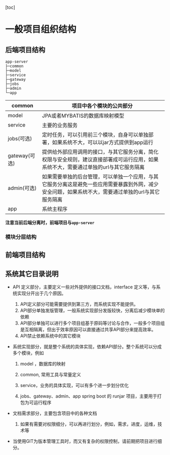 [toc]

# 一般项目组织结构

## 后端项目结构

```shell
app-server
├─common
├─model
├─service
├─gateway
├─jobs
├─admin
└─app
```

| common        | 项目中各个模块的公共部分                                     |
| ------------- | ------------------------------------------------------------ |
| model         | JPA或者MYBATIS的数据库映射模型                               |
| service       | 主要的业务服务                                               |
| jobs(可选)    | 定时任务，可以引用前三个模块，自身可以单独部署，如果系统不大，可以以jar方式提供到app运行 |
| gateway(可选) | 提供给外部应用调用的接口，与其它服务分离，简化权限与安全规则，建议直接部署成可运行应用，如果系统不大，需要通过单独的url与其它服务隔离 |
| admin(可选)   | 如果需要单独的后台管理，可以单独一个应用，与其它服务分离这是避免一些应用需要暴露到外网，减少安全问题，如果系统不大，需要通过单独的url与其它服务隔离 |
| app           | 系统主程序                                                   |

**注意当前后端分离时，前端项目与`app-server`**

### 模块分层结构



## 前端项目结构



## 系统其它目录说明

- API 定义部分，主要定义一些对外提供的接口文档，interface 定义等，与系统实现分开出于几个原因。

  1. API定义部分可能需要提供到第三方，而系统实现不能提供。
  2. API部分单独发版管理，一般系统实现部分发版较快，分离后减少模块单的依赖
  3. API部分单独可以进行多个项目组基于原码等讨论与合作，一般多个项目组是互相隔离，但出于效率原因可以直接通过共享API部分来提高效率。
  4. API禁止依赖系统中的其它模块

  

- 系统实现部分，就是整个系统的具体实现，依赖API部分。整个系统可以分成多个模块，例如

  1. model ，数据库的映射

  2. common, 常用工具与常量定义

  3. service，业务的具体实现，可以有多个进一步划分优化

  4. jobs、gateway、admin、app  spring boot 的 runjar 项目，主要用于打包为可运行程序 

     

- 文档需求部分，主要包含项目中的各种文档

  1. 如果有需要对权限细分，可以再进行划分，例如，需求，进度，运维，技术等

     

- 当使用GIT为版本管理工具时，而又有复杂的权限控制，请前期把项目进行细分。